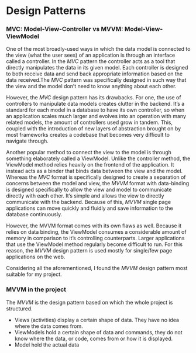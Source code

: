 # Design Patterns

### MVC: Model-View-Controller vs MVVM: Model-View-ViewModel

One of the most broadly-used ways in which the data model is connected to the view (what the user sees) of an application is through an interface called a controller. In the _MVC_ pattern the controller acts as a tool that directly manipulates the data in its given model. Each controller is designed to both receive data and send back appropriate information based on the data received.The _MVC_ pattern was specifically designed in such way that the view and the model don’t need to know anything about each other.

However, the _MVC_ design pattern has its drawbacks. For one, the use of controllers to manipulate data models creates clutter in the backend. It’s a standard for each model in a database to have its own controller, so when an application scales much larger and evolves into an operation with many related models, the amount of controllers used grow in tandem. This, coupled with the introduction of new layers of abstraction brought on by most frameworks creates a codebase that becomes very difficult to navigate through.

Another popular method to connect the view to the model is through something elaborately called a ViewModel. Unlike the controller method, the ViewModel method relies heavily on the frontend of the application. It instead acts as a binder that binds data between the view and the model. Whereas the _MVC_ format is specifically designed to create a separation of concerns between the model and view, the _MVVM_ format with data-binding is designed specifically to allow the view and model to communicate directly with each other. It’s simple and allows the view to directly communicate with the backend. Because of this, _MVVM_ single page applications can move quickly and fluidly and save information to the database continuously.

However, the MVVM format comes with its own flaws as well. Because it relies on data binding, the ViewModel consumes a considerable amount of memory in comparison to it’s controlling counterparts. Larger applications that use the ViewModel method regularly become  difficult to run. For this reason, the _MVVM_ design pattern is used mostly for single/few page applications on the web.

Considering all the aforementioned, I found the _MVVM_ design pattern most suitable for my project.

### MVVM in the project

The _MVVM_ is the design pattern based on which the whole project is structured.

* Views (activities) display a certain shape of data. They have no idea where the data comes from.
* ViewModels hold a certain shape of data and commands, they do not know where the data, or code, comes from or how it is displayed.
* Model hold the actual data
